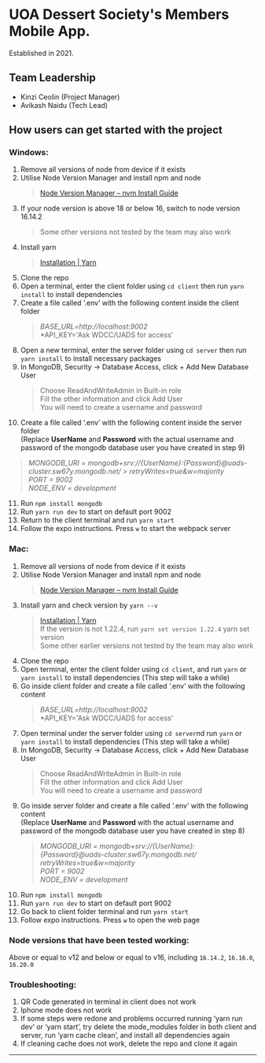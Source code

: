 # UOA Dessert Society's Members Mobile App.
Established in 2021.

## Team Leadership

- Kinzi Ceolin (Project Manager)
- Avikash Naidu (Tech Lead)

## How users can get started with the project 

### Windows:<br>

1. Remove all versions of node from device if it exists<br>
2. Utilise Node Version Manager and install npm and node <br>
	> [Node Version Manager – nvm Install Guide](https://www.freecodecamp.org/news/node-version-manager-nvm-install-guide/) <br>
3. If your node version is above 18 or below 16, switch to node version 16.14.2 
	> Some other versions not tested by the team may also work <br>
4. Install yarn <br>
	> [Installation | Yarn](https://classic.yarnpkg.com/lang/en/docs/install/#mac-stable)<br>
5. Clone the repo<br>
6. Open a terminal, enter the client folder using ```cd client``` then run ```yarn install``` to install dependencies <br>
7. Create a file called ‘.env’ with the following content inside the client folder<br>
	> *BASE_URL=http://localhost:9002*<br>
	> *API_KEY='Ask WDCC/UADS for access'<br>
8. Open a new terminal, enter the server folder using ```cd server``` then run ```yarn install``` to install necessary packages<br>
9. In MongoDB, Security → Database Access, click + Add New Database User<br>
	> Choose ReadAndWriteAdmin in Built-in role <br>
	> Fill the other information and click Add User <br>
	> You will need to create a username and password <br>
10. Create a file called ‘.env’ with the following content inside the server folder<br>
(Replace **UserName** and **Password** with the actual username and password of the mongodb database user you have created in step 9)<br>
> *MONGODB_URI = mongodb+srv://{UserName}:{Password}@uads-cluster.sw67y.mongodb.net/ > retryWrites=true&w=majority*<br>
> *PORT = 9002*<br>
> *NODE_ENV = development*<br>
11. Run ```npm install mongodb```<br>
12. Run ```yarn run dev``` to start on default port 9002<br>
13. Return to the client terminal and run ```yarn start```<br>
14. Follow the expo instructions. Press ```w``` to start the webpack server<br> 


### Mac:<br>

1. Remove all versions of node from device if it exists<br>
2. Utilise Node Version Manager and install npm and node<br>
	> [Node Version Manager – nvm Install Guide](https://www.freecodecamp.org/news/node-version-manager-nvm-install-guide/)<br>
3. Install yarn and check version by ```yarn --v```<br>
	> [Installation | Yarn](https://classic.yarnpkg.com/lang/en/docs/install/#mac-stable)<br>
	>If the version is not 1.22.4, run ```yarn set version 1.22.4``` yarn set version<br> 
	Some other earlier versions not tested by the team may also work<br>
4. Clone the repo<br>
5. Open terminal, enter the client folder using ```cd client```, and run ```yarn``` or ```yarn install``` to install dependencies (This step will take a while)<br>
6. Go inside client folder and create a file called ‘.env’ with the following content<br>
	> *BASE_URL=http://localhost:9002*<br>
	> *API_KEY='Ask WDCC/UADS for access'<br>
7. Open terminal under the server folder using ```cd server```nd run ```yarn``` or ```yarn install``` to install dependencies (This step will take a while)<br>
8. In MongoDB, Security → Database Access, click + Add New Database User<br>
	> Choose ReadAndWriteAdmin in Built-in role <br>
	> Fill the other information and click Add User <br>
	> You will need to create a username and password <br>
9. Go inside server folder and create a file called ‘.env’ with the following content<br>
(Replace **UserName** and **Password** with the actual username and password of the mongodb database user you have created in step 8)<br>
	> *MONGODB_URI = mongodb+srv://{UserName}:{Password}@uads-cluster.sw67y.mongodb.net/ retryWrites=true&w=majority*<br>
	> *PORT = 9002*<br>
	> *NODE_ENV = development*<br>
10. Run ```npm install mongodb```<br>
11. Run ```yarn run dev``` to start on default port 9002<br>
12. Go back to client folder terminal and run ```yarn start``` <br>
13. Follow expo instructions. Press ```w``` to open the web page <br>

### Node versions that have been tested working:<br>
Above or equal to v12 and below or equal to v16, including ```16.14.2```, ```16.16.0```, ```16.20.0```<br>

### Troubleshooting:<br>
1. QR Code generated in terminal in client does not work<br>
2. Iphone mode does not work<br>
3. If some steps were redone and problems occurred running ‘yarn run dev’ or ‘yarn start’, try delete the mode_modules folder in both client and server, run ‘yarn cache clean’, and install all dependencies again<br>
4. If cleaning cache does not work, delete the repo and clone it again<br>

*** 
